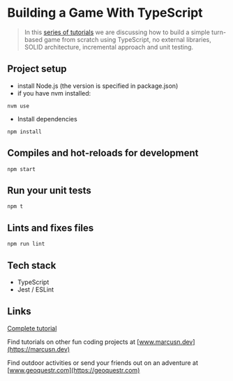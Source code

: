 # Building a Game With TypeScript
> In this [series of tutorials](https://medium.com/@gregsolo/gamedev-patterns-and-algorithms-in-action-with-typescript-d29b913858e) we are discussing how to build a simple turn-based game from scratch using TypeScript, no external libraries, SOLID architecture, incremental approach and unit testing.

## Project setup
- install Node.js (the version is specified in package.json)
- if you have nvm installed: 
```
nvm use
```
- Install dependencies
```
npm install
```

## Compiles and hot-reloads for development
```
npm start
```

## Run your unit tests
```
npm t
```
## Lints and fixes files
```
npm run lint
```

## Tech stack
- TypeScript 
- Jest / ESLint

## Links
[Complete tutorial](https://medium.com/@gregsolo/gamedev-patterns-and-algorithms-in-action-with-typescript-d29b913858e)

Find tutorials on other fun coding projects at
[www.marcusn.dev](https://marcusn.dev)

Find outdoor activities or send your friends out on an adventure at [www.geoquestr.com](https://geoquestr.com)
